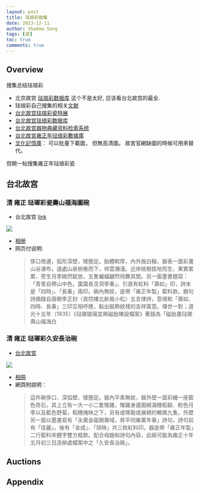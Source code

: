 ```yaml
---
layout: post
title: 珐琅彩搜集
date: 2023-12-11
author: Shadow Song
tags: [瓷]
toc: true
comments: true
---
```


## Overview

搜集总结珐琅彩

- 北京故宫 [珐琅彩数据库](https://www.dpm.org.cn/collection/ceramics.html) 这个不是太好, 应该看台北故宫的最全. 
- 珐琅彩自己搜集的相关[文献](https://drive.google.com/drive/folders/1odOVGVgmkKVc4aE2jvQdd0Oghs-De6u_?usp=sharing)
- [台北故宫珐琅彩瓷特展](https://theme.npm.edu.tw/exh111ÎÎÎ/ArtisticStyle/ch/page-3.html#main)
- [台北故宫珐琅彩数据库](https://theme.npm.edu.tw/opendata/DigitImageSets.aspx?Key=%e7%90%ba%e7%91%af%e5%bd%a9^^2)
- [台北故宫器物典藏资料检索系统](https://antiquities.npm.gov.tw/)
- [台北故宮雍正年琺琅彩數據庫](https://theme.npm.edu.tw/opendata/DigitImageSets.aspx?Key=%e6%b8%85%20%e9%9b%8d%e6%ad%a3%20%e7%90%ba%e7%91%af%e5%bd%a9^^2)
- [文化記憶庫](https://memory.culture.tw/Home/Detail?Id=%E6%95%85%E7%93%B7017211N000000000&IndexCode=NPM_Utensils#&gid=pswg-forced&pid=3)： 可以批量下載圖， 但無高清圖。 故宮官網缺圖的時候可用來替代。 


但開一帖搜集雍正年琺琅彩瓷

## 台北故宫 

### 清 雍正 琺瑯彩瓷壽山福海圖碗

- 台北故宫 [link](https://theme.npm.edu.tw/opendata/DigitImageSets.aspx?sNo=04024830&Key=%E6%B8%85%20%E9%9B%8D%E6%AD%A3%20%E7%90%BA%E7%91%AF%E5%BD%A9%E7%93%B7%E5%A3%BD%E5%B1%B1%E7%A6%8F%E6%B5%B7%E5%9C%96%E7%A2%97^^2&pageNo=1)

![](https://lh3.googleusercontent.com/pw/AP1GczM-Ag_jJnE33c15a7XF5mc92epMzDjj9zqkTlNOomgN4RvUGbYR5pUeDvbJjCfxEdECZA5qpgUaOKFOKYRGxQNUz3IUlwNJpQh25OQD8jAlO5_xdhuFxIYwU8IH90XLM11TkQb1iwCgbldp2I5Lm3HvhQ=w1706-h1280-s-no-gm?authuser=1)

- [相册](https://photos.app.goo.gl/SYFwt3ZZCuck6bNm8)
- 网页付说明: 
	> 侈口唇邊，弧形深壁，矮圈足。胎體較厚，內外施白釉，器表一面彩畫山谷瀑布，遠處山泉俯衝而下，祥雲瀰漫。近岸桃樹拔地而生，果實累累、旁生月季嫣然綻放，五隻蝙蝠翩然飛舞其間。另一面墨書題寫：「青青自帶山中色，靄靄長含洞李春」。引首有紅料「壽如」印，詩末是「四時」、「長春」兩印。碗內無紋，底帶「雍正年製」藍料款。題句詩摘錄自唐朝李正封〈貢院樓北新栽小松〉五言律詩，意境和「壽如、四時、長春」三印互相呼應，點出裝飾紋樣的吉祥寓意。傳世一對；道光十五年（1835）《琺瑯玻璃宜興磁胎陳設檔案》著錄為「磁胎畫琺瑯壽山福海白


### 清 雍正 琺瑯彩久安長治碗

- [台北故宮](https://theme.npm.edu.tw/opendata/DigitImageSets.aspx?sNo=04026466&Key=%E6%B8%85%20%E9%9B%8D%E6%AD%A3%20%E7%90%BA%E7%91%AF%E5%BD%A9%E4%B9%85%E5%AE%89%E9%95%B7%E6%B2%BB%E7%A2%97&pageNo=1)

![](https://lh3.googleusercontent.com/pw/AP1GczPVKfSjDBua9JtxNZhoLIMtlnbsu4ogYQjeTcSw-fDmbqSjOyP1x31ncRoTsKBPCZWIR0H7-eozZxUl4HM9lmunJKXCRuOhNmYp7ZfoJ5kM4CiGED7N0Us1fkZwzt_70WegFKZ9hlacyPmoEqnSG1JChQ=w1706-h1280-s-no-gm?authuser=1)

- [相冊](https://photos.app.goo.gl/Pz9ZqSccYhmrucdCA)
- 網頁附說明： 
	> 這件碗侈口、深弧壁、矮圈足。器內平素無紋，器外壁一面彩繪一座藍色奇石，其上立有一大一小二隻雉雞，雉雞身邊圍繞滿穗稻穀、粉色月季以及藍色野菊，稻穗掩映之下，另有或啄穀或展翅的鵪鶉九隻。外壁另一面以墨書寫有「永奠金甌開壽域，昇平同樂萬年春」詩句，詩句前有「佳麗」，後有「金成」、「旭映」共三枚紅料印。器底帶「雍正年製」二行藍料宋體字雙方框款。配合母題和詩句內容，此碗可能為雍正十年五月初三日造辦處檔案中之「久安長治碗」。
	

## Auctions



## Appendix


